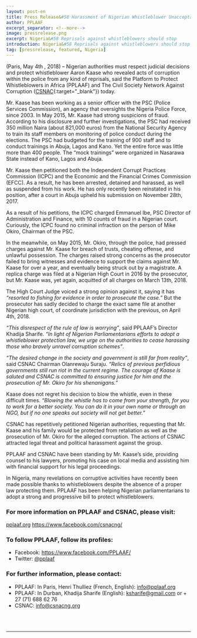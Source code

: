 ```yaml
---
layout: post-en
title: Press Release&#58 Harassment of Nigerian Whistleblower Unacceptable
author: PPLAAF
excerpt_separator: <!--more-->
image: pressrelease.png
excerpt: Nigeria&#58 Reprisals against whistleblowers should stop
introduction: Nigeria&#58 Reprisals against whistleblowers should stop
tag: [pressrelease, featured, Nigeria]
---
```



(Paris, May 4th , 2018) – Nigerian authorities must respect judicial decisions and protect whistleblower Aaron Kaase who revealed acts of corruption within the police from any kind of reprisals, said the Platform to Protect Whistleblowers in Africa (PPLAAF) and The Civil Society Network Against Corruption ([CSNAC](https://www.facebook.com/csnacng/){:target="_blank"}) today.

Mr. Kaase has been working as a senior officer with the PSC (Police Services Commission), an agency that oversights the Nigeria Police Force, since 2003. In May 2015, Mr. Kaase had strong suspicions of fraud. According to his disclosure and further investigations, the PSC had received 350 million Naira (about 821,000 euros) from the National Security Agency to train its staff members on monitoring of police conduct during the elections. The PSC had budgeted for the training of 900 staff and to conduct trainings in Abuja, Lagos and Kano. Yet the entire force was little more than 400 people. The “mock trainings” were organized in Nasarawa State instead of Kano, Lagos and Abuja.

Mr. Kaase then petitioned both the Independent Corrupt Practices Commission (ICPC) and the Economic and the Financial Crimes Commission (EFCC). As a result, he has been arrested, detained and harassed, as well as suspended from his work. He has only recently been reinstated in his position, after a court in Abuja upheld his submission on November 28th, 2017.

As a result of his petitions, the ICPC charged Emmanuel Ibe, PSC Director of Administration and Finance, with 10 counts of fraud in a Nigerian court. Curiously, the ICPC found no criminal infraction on the person of Mike Okiro, Chairman of the PSC.

In the meanwhile, on May 2015, Mr. Okiro, through the police, had pressed charges against Mr. Kaase for breach of trusts, cheating offense, and unlawful possession. The charges raised strong concerns as the prosecutor failed to bring witnesses and evidence to support the claims against Mr. Kaase for over a year, and eventually being struck out by a magistrate. A replica charge was filed at a Nigerian High Court in 2016 by the prosecutor, but Mr. Kaase was, yet again, acquitted of all charges on March 13th, 2018.

The High Court Judge voiced a strong opinion against it, saying it has _“resorted to fishing for evidence in order to prosecute the case.”_ But the prosecutor has sadly decided to charge the exact same file at another Nigerian high court, of coordinate jurisdiction with the previous, on April 4th, 2018.

_“This disrespect of the rule of law is worrying”_, said PPLAAF’s Director Khadija Sharife. _“In light of Nigerian Parliamentarians efforts to adopt a whistleblower protection law, we urge on the authorities to cease harassing those who bravely unravel corruption schemes”_.

_“The desired change in the society and government is still far from reality”_, said CSNAC Chairman Olanrewaju Suraju. _“Relics of previous perfidious governments still run riot in the current regime. The courage of Kaase is saluted and CSNAC is committed to ensuring justice for him and the prosecution of Mr. Okiro for his shenanigans.”_

Kaase does not regret his decision to blow the whistle, even in these difficult times. _“Blowing the whistle has to come from your strength, for you to work for a better society. You can do it in your own name or through an NGO, but if no one speaks out society will not get better.”_

CSNAC has repetitively petitioned Nigerian authorities, requesting that Mr. Kaase and his family would be protected from retaliation as well as the prosecution of Mr. Okiro for the alleged corruption. The actions of CSNAC attracted legal threat and political harassment against the group.

PPLAAF and CSNAC have been standing by Mr. Kaase’s side, providing counsel to his lawyers, promoting his case on local media and assisting him with financial support for his legal proceedings.

In Nigeria, many revelations on corruptive activities have recently been made possible thanks to whistleblowers despite the absence of a proper law protecting them. PPLAAF has been helping Nigerian parliamentarians to adopt a strong and progressive bill to protect whistleblowers.


### For more information on PPLAAF and CSNAC, please visit:
[pplaaf.org](https://pplaaf.org)
<https://www.facebook.com/csnacng/> 


### To follow PPLAAF, follow its profiles:
- Facebook: <https://www.facebook.com/PPLAAF/>
- Twitter: [@pplaaf](https://twitter.com/pplaaf)

### For further information, please contact:
- PPLAAF: In Paris, Henri Thulliez (French, English): [info@pplaaf.org](mailto:info@pplaaf.org)
- PPLAAF: In Durban, Khadija Sharife (English): [ksharife@gmail.com](mailto:ksharife@gmail.com) or + 27 (71) 688 62 76
- CSNAC: [info@csnacng.org](mailto:info@csnacng.org)



<br>
<br>

----------------------